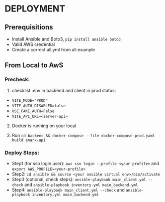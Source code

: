 # DEPLOYMENT

## Prerequisitions

- Install Ansible and Boto3, `pip install ansible boto3`
- Valid AWS credential
- Create a correct all.yml from all.example


## From Local to AwS

### Precheck:

1. checklist .env in backend and client in prod status:

- `VITE_MODE="PROD"`
- `VITE_AUTH_DISABLED=false`
- `USE_FAKE_AUTH=False`
- `VITE_API_URL=<server-api>`

2. Docker is running on your local

3. Run `cd backend && docker-compose --file docker-compose-prod.yaml build amark-api`

### Deploy Steps:

- Step1 (for sso login user): `aws sso login --profile <your profile>` and `export AWS_PROFILE=<your-profile>`
- Step2: `cd ansible && source <your ansible virtual env>/bin/activate`
- Step3 (optional, check steps): `ansible-playbook main_client.yml --check` and `ansible-playbook inventory.yml main_backend.yml`
- Step4: `ansible-playbook main_client.yml --check` and `ansible-playbook inventory.yml main_backend.yml`
